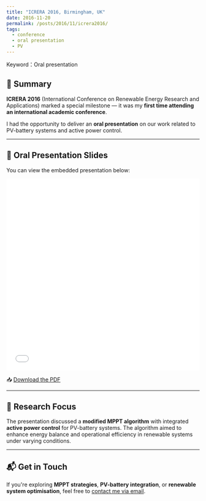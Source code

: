 ```yaml
---
title: "ICRERA 2016, Birmingham, UK"
date: 2016-11-20
permalink: /posts/2016/11/icrera2016/
tags:
  - conference
  - oral presentation
  - PV
---
```


Keyword：Oral presentation

## 🧾 Summary

**ICRERA 2016** (International Conference on Renewable Energy Research and Applications) marked a special milestone — it was my **first time attending an international academic conference**.

I had the opportunity to deliver an **oral presentation** on our work related to PV-battery systems and active power control.

---

## 🎤 Oral Presentation Slides

You can view the embedded presentation below:

<iframe src="/files/ICRERA2016_slides.pdf" width="100%" height="500" frameborder="0"></iframe>

📥 [Download the PDF](/files/ICRERA2016_slides.pdf)

---

## 🧠 Research Focus

The presentation discussed a **modified MPPT algorithm** with integrated **active power control** for PV-battery systems. The algorithm aimed to enhance energy balance and operational efficiency in renewable systems under varying conditions.

---

## 📬 Get in Touch

If you're exploring **MPPT strategies**, **PV-battery integration**, or **renewable system optimisation**, feel free to [contact me via email](mailto:fulong.li@ieee.org).

